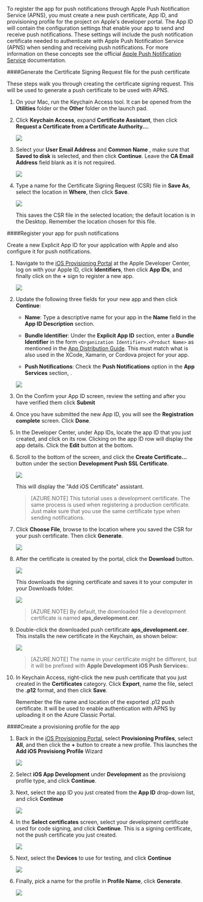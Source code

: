 

To register the app for push notifications through Apple Push Notification Service (APNS), you must create a new push certificate, App ID, and provisioning profile for the project on Apple's developer portal. The App ID will contain the configuration settings that enable your app to send and receive push notifications. These settings will include the push notification certificate needed to authenticate with Apple Push Notification Service (APNS) when sending and receiving push notifications. For more information on these concepts see the official [Apple Push Notification Service](http://go.microsoft.com/fwlink/p/?LinkId=272584) documentation.


####Generate the Certificate Signing Request file for the push certificate

These steps walk you through creating the certificate signing request. This will be used to generate a push certificate to be used with APNS.

1. On your Mac, run the Keychain Access tool. It can be opened from the **Utilities** folder or the **Other** folder on the launch pad.

2. Click **Keychain Access**, expand **Certificate Assistant**, then click **Request a Certificate from a Certificate Authority...**.

  	![](./media/notification-hubs-xamarin-enable-apple-push-notifications/notification-hubs-request-cert-from-ca.png)

3. Select your **User Email Address** and **Common Name** , make sure that **Saved to disk** is selected, and then click **Continue**. Leave the **CA Email Address** field blank as it is not required.

  	![](./media/notification-hubs-xamarin-enable-apple-push-notifications/notification-hubs-csr-info.png)

4. Type a name for the Certificate Signing Request (CSR) file in **Save As**, select the location in **Where**, then click **Save**.

  	![](./media/notification-hubs-xamarin-enable-apple-push-notifications/notification-hubs-save-csr.png)

  	This saves the CSR file in the selected location; the default location is in the Desktop. Remember the location chosen for this file.


####Register your app for push notifications

Create a new Explicit App ID for your application with Apple and also configure it for push notifications.  

1. Navigate to the [iOS Provisioning Portal](http://go.microsoft.com/fwlink/p/?LinkId=272456) at the Apple Developer Center, log on with your Apple ID, click **Identifiers**, then click **App IDs**, and finally click on the **+** sign to register a new app.

   	![](./media/notification-hubs-xamarin-enable-apple-push-notifications/notification-hubs-ios-appids.png)

2. Update the following three fields for your new app and then click **Continue**:

	* **Name**: Type a descriptive name for your app in the **Name** field in the **App ID Description** section.

	* **Bundle Identifier**: Under the **Explicit App ID** section, enter a **Bundle Identifier** in the form `<Organization Identifier>.<Product Name>` as mentioned in the [App Distribution Guide](https://developer.apple.com/library/mac/documentation/IDEs/Conceptual/AppDistributionGuide/ConfiguringYourApp/ConfiguringYourApp.html#//apple_ref/doc/uid/TP40012582-CH28-SW8). This must match what is also used in the XCode, Xamarin, or Cordova project for your app.

	* **Push Notifications**: Check the **Push Notifications** option in the **App Services** section, .

	![](./media/notification-hubs-xamarin-enable-apple-push-notifications/notification-hubs-new-appid-info.png)

3.	On the Confirm your App ID screen, review the setting and after you have verified them click **Submit**

4. 	Once you have submitted the new App ID, you will see the **Registration complete** screen. Click **Done**.

5. In the Developer Center, under App IDs, locate the app ID that you just created, and click on its row. Clicking on the app ID row will display the app details. Click the **Edit** button at the bottom.

6. Scroll to the bottom of the screen, and click the **Create Certificate...** button under the section **Development Push SSL Certificate**.

   	![](./media/notification-hubs-xamarin-enable-apple-push-notifications/notification-hubs-appid-create-cert.png)

   	This will display the "Add iOS Certificate" assistant.

    > [AZURE.NOTE] This tutorial uses a development certificate. The same process is used when registering a production certificate. Just make sure that you use the same certificate type when sending notifications.

7. Click **Choose File**, browse to the location where you saved the CSR for your push certificate. Then click **Generate**.

  	![](./media/notification-hubs-xamarin-enable-apple-push-notifications/notification-hubs-appid-cert-choose-csr.png)

8. After the certificate is created by the portal, click the **Download** button.

  	![](./media/notification-hubs-xamarin-enable-apple-push-notifications/notification-hubs-appid-download-cert.png)

   	This downloads the signing certificate and saves it to your computer in your Downloads folder.

  	![](./media/notification-hubs-enable-apple-push-notifications/notification-hubs-cert-downloaded.png)

    > [AZURE.NOTE] By default, the downloaded file a development certificate is named **aps_development.cer**.

9. Double-click the downloaded push certificate **aps_development.cer**. This installs the new certificate in the Keychain, as shown below:

   	![](./media/notification-hubs-xamarin-enable-apple-push-notifications/notification-hubs-cert-in-keychain.png)

    > [AZURE.NOTE] The name in your certificate might be different, but it will be prefixed with **Apple Development iOS Push Services:**.

10. In Keychain Access, right-click the new push certificate that you just created in the **Certificates** category. Click **Export**, name the file, select the **.p12** format, and then click **Save**.

	Remember the file name and location of the exported .p12 push certificate. It will be used to enable authentication with APNS by uploading it on the Azure Classic Portal.



####Create a provisioning profile for the app

1. Back in the <a href="http://go.microsoft.com/fwlink/p/?LinkId=272456" target="_blank">iOS Provisioning Portal</a>, select **Provisioning Profiles**, select **All**, and then click the **+** button to create a new profile. This launches the **Add iOS Provisiong Profile** Wizard

   	![](./media/notification-hubs-xamarin-enable-apple-push-notifications/notification-hubs-new-provisioning-profile.png)

2. Select **iOS App Development** under **Development** as the provisiong profile type, and click **Continue**.


3. Next, select the app ID you just created from the **App ID** drop-down list, and click **Continue**

   	![](./media/notification-hubs-xamarin-enable-apple-push-notifications/notification-hubs-select-appid-for-provisioning.png)


4. In the **Select certificates** screen, select your development certificate used for code signing, and click **Continue**. This is a signing certificate, not the push certificate you just created.

   	![](./media/notification-hubs-xamarin-enable-apple-push-notifications/notification-hubs-provisioning-select-cert.png)


5. Next, select the **Devices** to use for testing, and click **Continue**

   	![](./media/notification-hubs-xamarin-enable-apple-push-notifications/notification-hubs-provisioning-select-devices.png)


6. Finally, pick a name for the profile in **Profile Name**, click **Generate**.

   	![](./media/notification-hubs-xamarin-enable-apple-push-notifications/notification-hubs-provisioning-name-profile.png)



